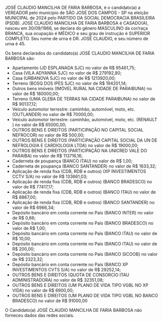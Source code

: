 JOSÉ CLAUDIO MANCILHA DE FARIA BARBOSA, é o candidato(a) a VEREADOR pelo município de SÃO JOSÉ DOS CAMPOS - SP na eleição MUNICIPAL de 2024 pelo PARTIDO DA SOCIAL DEMOCRACIA BRASILEIRA (PSDB). JOSÉ CLAUDIO MANCILHA DE FARIA BARBOSA é CASADO(A), nasceu em 30/09/1966, se declara do gênero MASCULINO da cor/raça BRANCA, sua ocupação é MÉDICO e seu grau de instrução é SUPERIOR COMPLETO. Seu nome de urna é DR. JOSÉ CLAUDIO, e seu número de urna é 45.

Os bens declarados do candidato(a) JOSÉ CLAUDIO MANCILHA DE FARIA BARBOSA são: 
- Apartamento (JD ESPLANADA SJC) no valor de R$ 95461,75;
- Casa (VILA ADYANNA SJC) no valor de R$ 279192,80;
- Casa (URBANOVA SJC) no valor de R$ 1213920,00;
- Terreno (BOSQ DOS IPES SJC) no valor de R$ 194201,14;
- Outros bens imóveis (IMÓVEL RURAL NA CIDADE DE PARAIBUNA) no valor de R$ 180000,00;
- Terreno (UMA GLEBA DE TERRAS NA CIDADE PARAIBUNA) no valor de R$ 90137,12;
- Veículo automotor terrestre: caminhão, automóvel, moto, etc. (OUTLANDER) no valor de R$ 70000,00;
- Veículo automotor terrestre: caminhão, automóvel, moto, etc. (RENAULT ) no valor de R$ 65000,00;
- OUTROS BENS E DIREITOS (PARTICIPAÇÃO NO CAPITAL SOCIAL NEFROCOR) no valor de R$ 500,00;
- OUTROS BENS E DIREITOS (PARTICIPAÇÃO CAPITAL SOCIAL DA UN DE NEFROLOGIA E CARDIOLOGIA LTDA) no valor de R$ 19000,00;
- OUTROS BENS E DIREITOS (PARTICIPAÇÃO NA UNICRED VALE DO PARAIBA) no valor de R$ 113716,16;
- Caderneta de poupança (BANCO ITAU) no valor de R$ 1,00;
- Caderneta de poupança (BANCO SANTANDER) no valor de R$ 1633,32;
- Aplicação de renda fixa (CDB, RDB e outros) (XP INVESTIMENTOS CCTV S/A) no valor de R$ 133661,03;
- Aplicação de renda fixa (CDB, RDB e outros) (BANCO BRADESCO) no valor de R$ 77417,17;
- Aplicação de renda fixa (CDB, RDB e outros) (BANCO ITAU) no valor de R$ 8867,00;
- Aplicação de renda fixa (CDB, RDB e outros) (BANCO SANTANDER) no valor de R$ 6966,34;
- Depósito bancário em conta corrente no País (BANCO INTER) no valor de R$ 0,66;
- Depósito bancário em conta corrente no País (BANCO BRADESCO) no valor de R$ 1,00;
- Depósito bancário em conta corrente no País (BANCO ITAU) no valor de R$ 10,00;
- Depósito bancário em conta corrente no País (BANCO ITAU) no valor de R$ 200,00;
- Depósito bancário em conta corrente no País (BANCO SICOOB) no valor de R$ 2323,32;
- Depósito bancário em conta corrente no País (BANCO XP INVESTIMENTOS CVTS S/A) no valor de R$ 29252,14;
- OUTROS BENS E DIREITOS (QUOTA DE CONSORCIO ITAU ADMINISTRADORA) no valor de R$ 32351,08;
- OUTROS BENS E DIREITOS (UM PLANO DE VIDA TIPO VGBL NO XP VIDA) no valor de R$ 6900,00;
- OUTROS BENS E DIREITOS (UM PLANO DE VIDA TIPO VGBL NO BANCO BRADESCO) no valor de R$ 91000,00

O Candidato(a) JOSÉ CLAUDIO MANCILHA DE FARIA BARBOSA não forneceu dados das redes sociais.